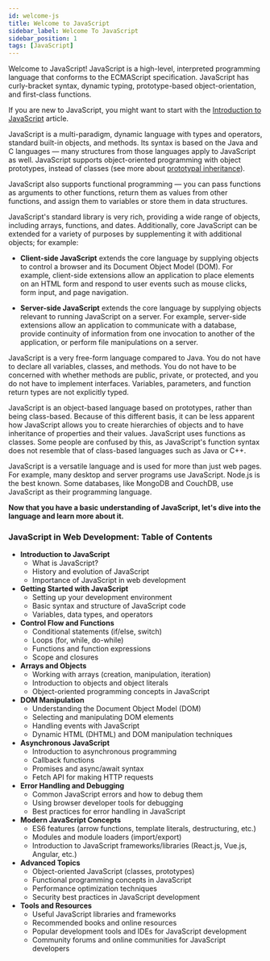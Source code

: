 ```yaml
---
id: welcome-js
title: Welcome to JavaScript
sidebar_label: Welcome To JavaScript
sidebar_position: 1
tags: [JavaScript]
---
```


Welcome to JavaScript! JavaScript is a high-level, interpreted programming language that conforms to the ECMAScript specification. JavaScript has curly-bracket syntax, dynamic typing, prototype-based object-orientation, and first-class functions.

If you are new to JavaScript, you might want to start with the [Introduction to JavaScript](./intro-js.md) article.

JavaScript is a multi-paradigm, dynamic language with types and operators, standard built-in objects, and methods. Its syntax is based on the Java and C languages — many structures from those languages apply to JavaScript as well. JavaScript supports object-oriented programming with object prototypes, instead of classes (see more about [prototypal inheritance](https://developer.mozilla.org/en-US/docs/Web/JavaScript/Inheritance_and_the_prototype_chain)).

JavaScript also supports functional programming — you can pass functions as arguments to other functions, return them as values from other functions, and assign them to variables or store them in data structures.

JavaScript's standard library is very rich, providing a wide range of objects, including arrays, functions, and dates. Additionally, core JavaScript can be extended for a variety of purposes by supplementing it with additional objects; for example:

- **Client-side JavaScript** extends the core language by supplying objects to control a browser and its Document Object Model (DOM). For example, client-side extensions allow an application to place elements on an HTML form and respond to user events such as mouse clicks, form input, and page navigation.

- **Server-side JavaScript** extends the core language by supplying objects relevant to running JavaScript on a server. For example, server-side extensions allow an application to communicate with a database, provide continuity of information from one invocation to another of the application, or perform file manipulations on a server.

JavaScript is a very free-form language compared to Java. You do not have to declare all variables, classes, and methods. You do not have to be concerned with whether methods are public, private, or protected, and you do not have to implement interfaces. Variables, parameters, and function return types are not explicitly typed.

JavaScript is an object-based language based on prototypes, rather than being class-based. Because of this different basis, it can be less apparent how JavaScript allows you to create hierarchies of objects and to have inheritance of properties and their values. JavaScript uses functions as classes. Some people are confused by this, as JavaScript's function syntax does not resemble that of class-based languages such as Java or C++.

JavaScript is a versatile language and is used for more than just web pages. For example, many desktop and server programs use JavaScript. Node.js is the best known. Some databases, like MongoDB and CouchDB, use JavaScript as their programming language.

**Now that you have a basic understanding of JavaScript, let's dive into the language and learn more about it.** 

<h3>JavaScript in Web Development: Table of Contents</h3>

- **Introduction to JavaScript**
  - What is JavaScript?
  - History and evolution of JavaScript
  - Importance of JavaScript in web development
- **Getting Started with JavaScript**
  - Setting up your development environment
  - Basic syntax and structure of JavaScript code
  - Variables, data types, and operators
- **Control Flow and Functions**
  - Conditional statements (if/else, switch)
  - Loops (for, while, do-while)
  - Functions and function expressions
  - Scope and closures
- **Arrays and Objects**
  - Working with arrays (creation, manipulation, iteration)
  - Introduction to objects and object literals
  - Object-oriented programming concepts in JavaScript
- **DOM Manipulation**
  - Understanding the Document Object Model (DOM)
  - Selecting and manipulating DOM elements
  - Handling events with JavaScript
  - Dynamic HTML (DHTML) and DOM manipulation techniques
- **Asynchronous JavaScript**
  - Introduction to asynchronous programming
  - Callback functions
  - Promises and async/await syntax
  - Fetch API for making HTTP requests
- **Error Handling and Debugging**
  - Common JavaScript errors and how to debug them
  - Using browser developer tools for debugging
  - Best practices for error handling in JavaScript
- **Modern JavaScript Concepts**
  - ES6 features (arrow functions, template literals, destructuring, etc.)
  - Modules and module loaders (import/export)
  - Introduction to JavaScript frameworks/libraries (React.js, Vue.js, Angular, etc.)
- **Advanced Topics**
  - Object-oriented JavaScript (classes, prototypes)
  - Functional programming concepts in JavaScript
  - Performance optimization techniques
  - Security best practices in JavaScript development
- **Tools and Resources**
  - Useful JavaScript libraries and frameworks
  - Recommended books and online resources
  - Popular development tools and IDEs for JavaScript development
  - Community forums and online communities for JavaScript developers


